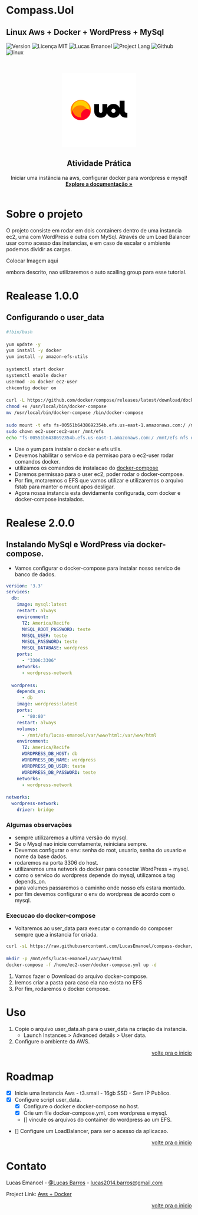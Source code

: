 # Compass.Uol

## Linux Aws + Docker + WordPress + MySql

<p>
  <img src = "https://d25lcipzij17d.cloudfront.net/badge.svg?id=gh&r=r&type=6e&v=1.0.0&x2=0" alt = "Version">
  <img src = "https://img.shields.io/badge/License-MIT-blue.svg" alt = "Licença MIT">
  <img src = "https://img.shields.io/badge/Made%20by-Lucas%20Emanoel-purple" alt = "Lucas Emanoel">
  <img src = "https://img.shields.io/badge/Project%20Lang-Portugueses%20BR-lightgreen" alt = "Project Lang">
  <img src = "https://badgen.net/badge/icon/github?icon=github&label" alt = "Github">
  <img src = "https://svgshare.com/i/Zhy.svg" alt = "linux">
</p>

<br />
<br />
<div align="center">
  <a href="https://github.com/LucasEmanoel/compass-docker.git">
    <img src="https://github.com/LucasEmanoel/assets/blob/master/uol-logo.svg" alt="Logo" height="200">
  </a>

  <h2 align="center">Atividade Prática</h2>

  <p align="center">
    Iniciar uma instância na aws, configurar docker para wordpress e mysql!
    <br />
    <a href="#"><strong>Explore a documentação »</strong></a>
    <br />
    <br />
  </p>
</div>

# Sobre o projeto
O projeto consiste em rodar em dois containers dentro de uma instancia ec2, uma com WordPress e outra com MySql. Através de um Load Balancer usar como acesso das instancias, e em caso de escalar o ambiente podemos dividir as cargas.

Colocar Imagem aqui

embora descrito, nao utilizaremos o auto scalling group para esse tutorial. 

# Realease 1.0.0

## Configurando o user_data

```bash
#!bin/bash

yum update -y
yum install -y docker
yum install -y amazon-efs-utils

systemctl start docker
systemctl enable docker
usermod -aG docker ec2-user
chkconfig docker on

curl -L https://github.com/docker/compose/releases/latest/download/docker-compose-$(uname -s)-$(uname -m) -o /usr/local/bin/docker-compose
chmod +x /usr/local/bin/docker-compose
mv /usr/local/bin/docker-compose /bin/docker-compose

sudo mount -t efs fs-00551b6438692354b.efs.us-east-1.amazonaws.com:/ /mnt/efs
sudo chown ec2-user:ec2-user /mnt/efs
echo "fs-00551b6438692354b.efs.us-east-1.amazonaws.com:/ /mnt/efs nfs defaults 0 0" >> /etc/fstab
```

* Use o yum para instalar o docker e efs utils.
* Devemos habilitar o servico e da permisao para o ec2-user rodar comandos docker.
* utilizamos os comandos de instalacao do [docker-compose](https://docs.docker.com/compose/install/)
* Daremos permissao para o user ec2, poder rodar o docker-compose.
* Por fim, motaremos o EFS que vamos utilizar e utilizaremos o arquivo fstab para manter o mount apos desligar.
* Agora nossa instancia esta devidamente configurada, com docker e docker-compose instalados.

# Realese 2.0.0 
## Instalando MySql e WordPress via docker-compose.

* Vamos configurar o docker-compose para instalar nosso servico de banco de dados.

```yml
version: '3.3'
services:
  db:
    image: mysql:latest
    restart: always
    environment:
      TZ: America/Recife
      MYSQL_ROOT_PASSWORD: teste
      MYSQL_USER: teste
      MYSQL_PASSWORD: teste
      MYSQL_DATABASE: wordpress
    ports:
      - "3306:3306"
    networks:
      - wordpress-network

  wordpress:
    depends_on:
      - db
    image: wordpress:latest
    ports:
      - "80:80"
    restart: always
    volumes:
      - /mnt/efs/lucas-emanoel/var/www/html:/var/www/html
    environment:
      TZ: America/Recife
      WORDPRESS_DB_HOST: db
      WORDPRESS_DB_NAME: wordpress
      WORDPRESS_DB_USER: teste
      WORDPRESS_DB_PASSWORD: teste
    networks:
      - wordpress-network

networks:
  wordpress-network:
    driver: bridge
```
### Algumas observações

* sempre utilizaremos a ultima versão do mysql.
* Se o Mysql nao inicie corretamente, reiniciara sempre.
* Devemos configurar o env: senha do root, usuario, senha do usuario e nome da base dados. 
* rodaremos na porta 3306 do host.
* utilizaremos uma network do docker para conectar WordPress + mysql.
* como o servico do wordpress depende do mysql, utilizamos a tag depends_on.
* para volumes passaremos o caminho onde nosso efs estara montado.
* por fim devemos configurar o env do wordpress de acordo com o mysql.

### Execucao do docker-compose

* Voltaremos ao user_data para executar o comando do composer sempre que a instancia for criada.

```bash
curl -sL https://raw.githubusercontent.com/LucasEmanoel/compass-docker/main/docker-compose.yml --output /home/ec2-user/docker-compose.yml

mkdir -p /mnt/efs/lucas-emanoel/var/www/html
docker-compose -f /home/ec2-user/docker-compose.yml up -d
```
1. Vamos fazer o Download do arquivo docker-compose. 
2. Iremos criar a pasta para caso ela nao exista no EFS
3. Por fim, rodaremos o docker compose.

 # Uso

1. Copie o arquivo user_data.sh para o user_data na criação da instancia.
    * Launch Instances > Advanced details > User data.
2. Configure o ambiente da AWS.

<p align="right"><a href="#compass-uol">volte pra o inicio</a></p>

# Roadmap

* [x] Inicie uma Instancia Aws - t3.small - 16gb SSD - Sem IP Publico.
* [x] Configure script user_data.
  * [x] Configure o docker e docker-compose no host.
  * [x] Crie um file docker-compose.yml, com wordpress e mysql. 
  * [] vincule os arquivos do container do wordpress ao um EFS.
* [] Configure um LoadBalancer, para ser o acesso da aplicacao.

<p align="right"><a href="#compass-uol">volte pra o inicio</a></p>

# Contato

Lucas Emanoel - [@Lucas Barros](https://www.linkedin.com/in/lucas-barros-979011135) - lucas2014.barros@gmail.com

Project Link: [Aws + Docker](https://github.com/LucasEmanoel/compass-docker.git)

<p align="right"><a href="#compass-uol">volte pra o inicio</a></p>
